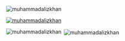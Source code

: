 <p align="left"> <img src="https://komarev.com/ghpvc/?username=muhammadalizkhan&label=Profile%20views&color=0e75b6&style=flat" alt="muhammadalizkhan" /> </p>
<p align="left"> <a href="https://github.com/ryo-ma/github-profile-trophy"><img src="https://github-profile-trophy.vercel.app/?username=muhammadalizkhan" alt="muhammadalizkhan" /></a> </p>
<p align="left">
</p>
<p><img align="left" src="https://github-readme-stats.vercel.app/api/top-langs?username=muhammadalizkhan&show_icons=true&locale=en&layout=compact" alt="muhammadalizkhan" /></p>
<p>&nbsp;<img align="center" src="https://github-readme-stats.vercel.app/api?username=muhammadalizkhan&show_icons=true&locale=en" alt="muhammadalizkhan" /></p>
